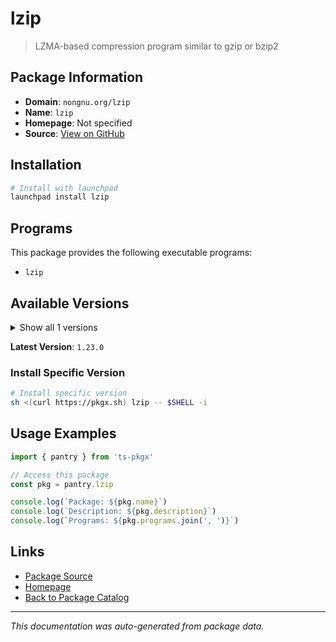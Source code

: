 # lzip

> LZMA-based compression program similar to gzip or bzip2

## Package Information

- **Domain**: `nongnu.org/lzip`
- **Name**: `lzip`
- **Homepage**: Not specified
- **Source**: [View on GitHub](https://github.com/pkgxdev/pantry/tree/main/projects/nongnu.org/lzip/package.yml)

## Installation

```bash
# Install with launchpad
launchpad install lzip
```

## Programs

This package provides the following executable programs:

- `lzip`

## Available Versions

<details>
<summary>Show all 1 versions</summary>

- `1.23.0`

</details>

**Latest Version**: `1.23.0`

### Install Specific Version

```bash
# Install specific version
sh <(curl https://pkgx.sh) lzip -- $SHELL -i
```

## Usage Examples

```typescript
import { pantry } from 'ts-pkgx'

// Access this package
const pkg = pantry.lzip

console.log(`Package: ${pkg.name}`)
console.log(`Description: ${pkg.description}`)
console.log(`Programs: ${pkg.programs.join(', ')}`)
```

## Links

- [Package Source](https://github.com/pkgxdev/pantry/tree/main/projects/nongnu.org/lzip/package.yml)
- [Homepage](#)
- [Back to Package Catalog](../package-catalog.md)

---

*This documentation was auto-generated from package data.*
